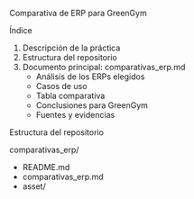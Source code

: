 Comparativa de ERP para GreenGym



Índice

1. Descripción de la práctica
2. Estructura del repositorio
3. Documento principal: comparativas_erp.md
   - Análisis de los ERPs elegidos
   - Casos de uso
   - Tabla comparativa
   - Conclusiones para GreenGym
   - Fuentes y evidencias



Estructura del repositorio

comparativas_erp/
- README.md  
- comparativas_erp.md  
- asset/

